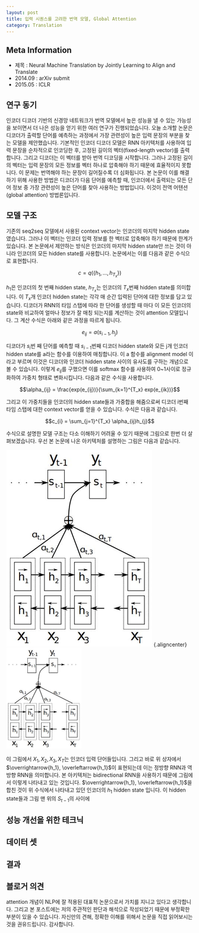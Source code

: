 ```yaml
---
layout: post
title: 입력 시퀀스를 고려한 번역 모델, Global Attention
category: Translation
---
```


## Meta Information
* 제목 : Neural Machine Translation by Jointly Learning to Align and Translate
* 2014.09 : arXiv submit
* 2015.05 : ICLR

## 연구 동기
인코더 디코더 기반의 신경망 네트워크가 번역 모델에서 높은 성능을 낼 수 있는 가능성을 보이면서 더 나은 성능을 얻기 위한 여러 연구가 진행되었습니다.
오늘 소개할 논문은 디코더가 출력할 단어를 예측하는 과정에서 가장 관련성이 높은 입력 문장의 부분을 찾는 모델을 제안했습니다.
기본적인 인코더 디코더 모델은 RNN 아키텍처를 사용하여 입력 문장을 순차적으로 인코딩한 후, 고정된 길이의 벡터(fixed-length vector)를 출력합니다.
그리고 디코더는 이 벡터를 받아 번역 디코딩을 시작합니다.
그러나 고정된 길이의 벡터는 입력 문장의 모든 정보를 벡터 하나로 압축해야 하기 때문에 효율적이지 못합니다.
이 문제는 번역해야 하는 문장이 길어질수록 더 심화됩니다.
본 논문이 이를 해결하기 위해 사용한 방법은 디코더가 다음 단어를 예측할 때, 인코더에서 출력되는 모든 단어 정보 중 가장 관련성이 높은 단어를 찾아 사용하는 방법입니다.
이것이 전역 어텐션(global attention) 방법론입니다.

## 모델 구조
기존의 seq2seq 모델에서 사용된 context vector는 인코더의 마지막 hidden state였습니다.
그러나 이 벡터는 인코더 입력 정보를 한 벡터로 압축해야 하기 때문에 한계가 있습니다.
본 논문에서 제안하는 방식은 인코더의 마지막 hidden state만 쓰는 것이 아니라 인코더의 모든 hidden state를 사용합니다.
논문에서는 이를 다음과 같은 수식으로 표현합니다.

$$c = q(\{h_1,...,h_{T_x}\})$$

$h_1$은 인코더의 첫 번째 hidden state, $h_{T_x}$는 인코더의 $T_x$번째 hidden state를 의미합니다.
이 $T_x$개 인코더 hidden state는 각각 매 순간 입력된 단어에 대한 정보를 담고 있습니다.
디코더가 RNN의 타임 스탭에 따라 한 단어를 생성할 때 마다 이 모든 인코더의 state와 비교하여 얼마나 정보가 잘 매칭 되는지를 계산하는 것이 attention 모델입니다.
그 계산 수식은 아래와 같은 과정을 따르게 됩니다.

$$e_{ij} = a(s_{i-1}, h_j)$$

디코더가 $s_i$번 째 단어를 예측할 때 $s_{i-1}$번째 디코더 hidden state와 모든 j개 인코더 hidden state를 a라는 함수를 이용하여 매칭합니다.
이 a 함수를 alignment model 이라고 부르며 이것은 디코더와 인코더 hidden state 사이의 유사도를 구하는 개념으로 볼 수 있습니다.
이렇게 $e_{ij}$를 구했으면 이를 softmax 함수를 사용하여 0~1사이로 정규화하여 가중치 형태로 변화시킵니다.
다음과 같은 수식을 사용합니다.

$$\alpha_{ij} = \frac{exp(e_{ij})}{\sum_{k=1}^{T_x} exp(e_{ik})}$$

그리고 이 가중치들을 인코더의 hidden state들과 가중합을 해줌으로써 디코더 i번째 타임 스탭에 대한 context vector를 얻을 수 있습니다.
수식은 다음과 같습니다.

$$c_{i} = \sum_{j=1}^{T_x} \alpha_{ij}h_{j}$$

수식으로 설명한 모델 구조는 다소 이해하기 어려울 수 있기 때문에 그림으로 한번 더 살펴보겠습니다.
우선 본 논문에 나온 아키텍처를 설명하는 그림은 다음과 같습니다.

![](/public/img/global-attention-figure1.JPG "Figure1 of Neural Machine Translation by Jointly Learning to Align and Translate") {.aligncenter}
<img src="/public/img/global-attention-figure1.JPG" width="40%">

이 그림에서 $X_1, X_2, X_3, X_T$는 인코더 입력 단어들입니다.
그리고 바로 위 상자에서 $\overrightarrow{h_1}, \overleftarrow{h_1}$이 표현되는데 이는 정방향 RNN과 역방향 RNN을 의미합니다.
본 아키텍처는 bidirectional RNN을 사용하기 때문에 그림에서 이렇게 나타내고 있는 것입니다.
$\overrightarrow{h_1}, \overleftarrow{h_1}$을 합친 것이 위 수식에서 나타내고 있던 인코더의 $h_1$ hidden state 입니다.
이 hidden state들과 그림 맨 위의 $S_{t-1}$의 사이에

## 성능 개선을 위한 테크닉

## 데이터 셋

## 결과

## 블로거 의견
attention 개념이 NLP에 잘 적용된 대표적 논문으로서 가치를 지니고 있다고 생각합니다.
그리고 본 포스트에는 저의 주관적인 판단과 해석으로 작성되었기 때문에 부정확한 부분이 있을 수 있습니다.
자신만의 견해, 정확한 이해를 위해서 논문을 직접 읽어보시는 것을 권유드립니다.
감사합니다.
